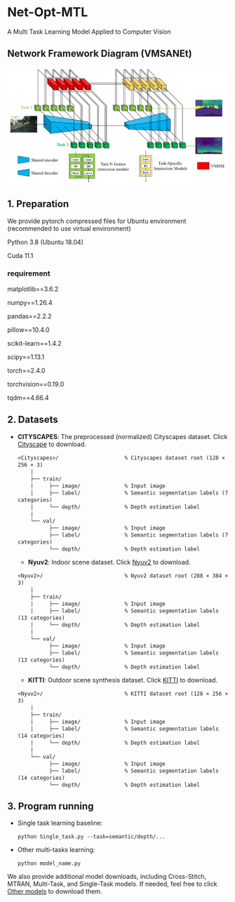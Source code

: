 # Net-Opt-MTL
A Multi Task Learning Model Applied to Computer Vision
## Network Framework Diagram (VMSANEt)

<p align="center">
  <img src="./VMSANet.png" width="700"/>
</p>

## 1. Preparation
We provide pytorch compressed files for Ubuntu environment (recommended to use virtual environment)

Python 3.8 (Ubuntu 18.04)

Cuda  11.1

### requirement
matplotlib==3.6.2

numpy==1.26.4

pandas==2.2.2

pillow==10.4.0

scikit-learn==1.4.2

scipy==1.13.1

torch==2.4.0

torchvision==0.19.0

tqdm==4.66.4

## 2. Datasets

* **CITYSCAPES**: The preprocessed (normalized) Cityscapes dataset. Click [Cityscape](https://www.dropbox.com/scl/fi/wfmmk8tjn631723e0ycwm/Cityscapes.zip?rlkey=eyjw0vg9l48yvg77g0hm69y7z&st=y40g2ivx&dl=0) to download.
  ```
  <Cityscapes>/                     % Cityscapes dataset root (128 × 256 × 3)
      |
      ├── train/
      |     ├── image/              % Input image
      |     ├── label/              % Semantic segmentation labels (7 categories)
      |     └── depth/              % Depth estimation label
      |
      └── val/
            ├── image/              % Input image
            ├── label/              % Semantic segmentation labels (7 categories)
            └── depth/              % Depth estimation label
  ```

  * **Nyuv2**: Indoor scene dataset. Click [Nyuv2](https://www.dropbox.com/scl/fi/dgwxetgkfepnplsc3772n/Nyuv2.zip?rlkey=e3gi4m39efullrfhg73d7yp86&st=0ym91vu7&dl=0) to download.
  ```
  <Nyuv2>/                          % Nyuv2 dataset root (288 × 384 × 3)
      |
      ├── train/
      |     ├── image/              % Input image
      |     ├── label/              % Semantic segmentation labels (13 categories)
      |     └── depth/              % Depth estimation label
      |
      └── val/
            ├── image/              % Input image
            ├── label/              % Semantic segmentation labels (13 categories)
            └── depth/              % Depth estimation label
  ```

    * **KITTI**: Outdoor scene synthesis dataset. Click [KITTI](https://www.dropbox.com/scl/fi/0xtpkoj7ynh57lrcoims9/KITTI.zip?rlkey=mfozh7w8lub16pqlxcwvywylk&st=773jb32h&dl=0) to download.
  ```
  <Nyuv2>/                          % KITTI dataset root (128 × 256 × 3)
      |
      ├── train/
      |     ├── image/              % Input image
      |     ├── label/              % Semantic segmentation labels (14 categories)
      |     └── depth/              % Depth estimation label
      |
      └── val/
            ├── image/              % Input image
            ├── label/              % Semantic segmentation labels (14 categories)
            └── depth/              % Depth estimation label
  ```

## 3. Program running

- Single task learning baseline:
  ```
  python Single_task.py --task=semantic/depth/...
  ```
  
- Other multi-tasks learning:
  ```
  python model_name.py
  ```
We also provide additional model downloads, including Cross-Stitch, MTRAN, Multi-Task, and Single-Task models. If needed, feel free to click [Other models](https://www.dropbox.com/scl/fi/y5je8fgfh3eq2gblbav84/Other_models.zip?rlkey=mhxmfqda6vuza3j22rxv2ngls&st=lima94gl&dl=0) to download them.

